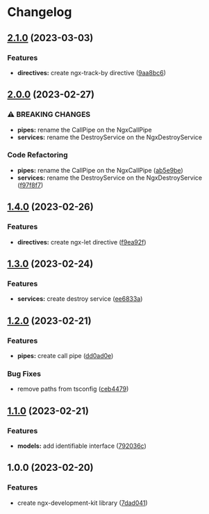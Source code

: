 # Changelog

## [2.1.0](https://github.com/lodygin/ngx-development-kit/compare/v2.0.0...v2.1.0) (2023-03-03)


### Features

* **directives:** create ngx-track-by directive ([9aa8bc6](https://github.com/lodygin/ngx-development-kit/commit/9aa8bc6eb2f304176d8b8162e8aab2eee658a78a))

## [2.0.0](https://github.com/lodygin/ngx-development-kit/compare/v1.4.0...v2.0.0) (2023-02-27)


### ⚠ BREAKING CHANGES

* **pipes:** rename the CallPipe on the NgxCallPipe
* **services:** rename the DestroyService on the NgxDestroyService

### Code Refactoring

* **pipes:** rename the CallPipe on the NgxCallPipe ([ab5e9be](https://github.com/lodygin/ngx-development-kit/commit/ab5e9beed00a11f0193ad94e8fba741fb1fc6ed2))
* **services:** rename the DestroyService on the NgxDestroyService ([f97f8f7](https://github.com/lodygin/ngx-development-kit/commit/f97f8f7b233217771fb679a8e8c52b1e0ad77b68))

## [1.4.0](https://github.com/lodygin/ngx-development-kit/compare/v1.3.0...v1.4.0) (2023-02-26)


### Features

* **directives:** create ngx-let directive ([f9ea92f](https://github.com/lodygin/ngx-development-kit/commit/f9ea92f7fdfd86ca83b23ade3fe89bdfae737edd))

## [1.3.0](https://github.com/lodygin/ngx-development-kit/compare/v1.2.0...v1.3.0) (2023-02-24)


### Features

* **services:** create destroy service ([ee6833a](https://github.com/lodygin/ngx-development-kit/commit/ee6833a9f264f6e070e5ea95554ff62e716c992b))

## [1.2.0](https://github.com/lodygin/ngx-development-kit/compare/v1.1.0...v1.2.0) (2023-02-21)


### Features

* **pipes:** create call pipe ([dd0ad0e](https://github.com/lodygin/ngx-development-kit/commit/dd0ad0ea694e04fdbc9a96326b63a4b158f4ed5b))


### Bug Fixes

* remove paths from tsconfig ([ceb4479](https://github.com/lodygin/ngx-development-kit/commit/ceb4479d96cbc47fc11eeaf168a6c52ac1c9571b))

## [1.1.0](https://github.com/lodygin/ngx-development-kit/compare/v1.0.0...v1.1.0) (2023-02-21)


### Features

* **models:** add identifiable interface ([792036c](https://github.com/lodygin/ngx-development-kit/commit/792036c18e227de4132c64ce38d39be2acfddd33))

## 1.0.0 (2023-02-20)


### Features

* create ngx-development-kit library ([7dad041](https://github.com/lodygin/ngx-development-kit/commit/7dad0414052391c93e737e8174610275bd7159c2))
